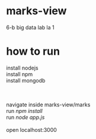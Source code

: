 # marks-view

6-b big data lab la 1

# how to run
install nodejs</br>
install npm</br>
install mongodb</br>

</br>
</br>
navigate inside marks-view/marks</br>
run <i>npm install</i></br>
run <i>node app.js</i></br>
</br>
open localhost:3000
